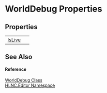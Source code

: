 # WorldDebug Properties




## Properties
<table>
<tr>
<td><a href="P_HLNC_Editor_WorldDebug_IsLive">IsLive</a></td>
<td> </td></tr>
</table>

## See Also


#### Reference
<a href="T_HLNC_Editor_WorldDebug">WorldDebug Class</a>  
<a href="N_HLNC_Editor">HLNC.Editor Namespace</a>  
